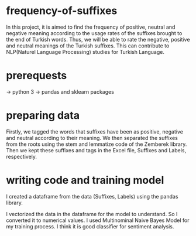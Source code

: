 # frequency-of-suffixes
In this project, it is aimed to find the frequency of positive, neutral and negative meaning according to the usage rates of the suffixes brought to the end of Turkish words. Thus, we will be able to rate the negative, positive and neutral meanings of the Turkish suffixes. This can contribute to NLP(Naturel Language Processing) studies for Turkish Language.
# prerequests
-> python 3
-> pandas and sklearn packages
# preparing data
Firstly, we tagged the words that suffixes have been as positive, negative and neutral according to their meaning. We then separated the suffixes from the roots using the stem and lemmatize code of the Zemberek library. Then we kept these suffixes and tags in the Excel file, Suffixes and Labels, respectively.
# writing code and training model
I created a dataframe from the data (Suffixes, Labels) using the pandas library.

I vectorized the data in the dataframe for the model to understand. So I converted it to numerical values.
I used Multinominal Naive Bayes Model for my training process. I think it is good classifier for sentiment analysis.
